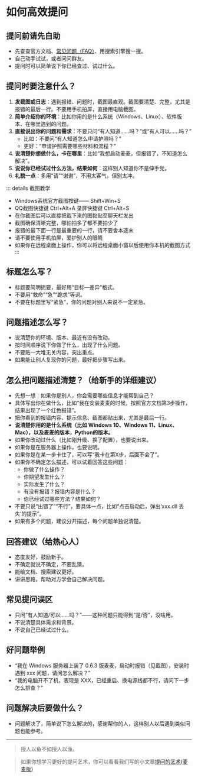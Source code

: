 # 如何高效提问

## 提问前请先自助

- 先查查官方文档、[常见问题（FAQ）](/faq/)、用搜索引擎搜一搜。
- 自己动手试试，或者问问群友。
- 提问时可以简单说下你已经查过、试过什么。

## 提问时要注意什么？

1. **发截图或日志**：遇到报错、问题时，截图最直观。截图要清楚、完整，尤其是报错的最后一行。不要用手机拍屏，直接用电脑截图。
2. **简单介绍你的环境**：比如你用的是什么系统（Windows、Linux）、软件版本、在哪里遇到的问题。
3. **直接说出你的问题和需求**：不要只问“有人知道……吗？”或“有人可以……吗？”
   - 比如：不要问“有人知道怎么申请护照吗？”
   - 更好：“申请护照需要哪些材料和流程？”
4. **说清楚你想做什么，卡在哪里**：比如“我想启动麦麦，但报错了，不知道怎么解决”。
5. **说说你已经试过什么方法，结果如何**：这样别人知道你不是伸手党。
6. **礼貌一点**：多用“请”“谢谢”，不用太客气，但别太冲。

::: details 截图教学
- Windows系统官方截图按键—— Shift+Win+S  
- QQ截图快捷键 Ctrl+Alt+A 录屏快捷键 Ctrl+Alt+S
- 在你截图后可以直接把截下来的图黏贴至聊天栏发出
- 截图确保清晰完整，哪怕拍多了都不要拍少了
- 报错的最下面一行是最重要的一行，请不要舍本逐末
- 请不要使用手机拍屏，爱护别人的眼睛
- 如果你在远程桌面上操作，你可以将远程桌面小窗以后使用你本机的截图方式
:::

## 标题怎么写？

- 标题要简明扼要，最好用“目标—差异”格式。
- 不要用“救命”“急”“跪求”等词。
- 不要在标题里写“紧急”，你的问题对别人来说不一定紧急。

## 问题描述怎么写？

- 说清楚你的环境、版本、最近有没有改动。
- 按时间顺序说下你做了什么，出现了什么问题。
- 不要贴一大堆无关内容，突出重点。
- 如果能让别人复现你的问题，最好把步骤写出来。

## 怎么把问题描述清楚？（给新手的详细建议）

- 先想一想：如果你是别人，你会需要哪些信息才能帮到自己？
- 具体写出你在做什么，比如“我在安装麦麦的时候，按照官方文档第3步操作，结果出现了一个红色报错”。
- 把你看到的报错内容、提示信息、截图都贴出来，尤其是最后一行。
- **说清楚你用的是什么系统（比如 Windows 10、Windows 11、Linux、Mac），以及麦麦的版本，Python的版本。**
- 如果你改动过什么（比如刚升级、换了配置），也要说出来。
- 如果你是在服务器上操作，也要说明。
- 如果你是在某一步卡住了，可以写“我卡在第X步，后面不会了”。
- 如果你不确定怎么描述，可以试着回答这些问题：
  - 你做了什么操作？
  - 你期望发生什么？
  - 实际发生了什么？
  - 有没有报错？报错内容是什么？
  - 你已经试过哪些方法？结果如何？
- 不要只说“出错了”“不行”，要具体一点，比如“点击启动后，弹出‘xxx.dll 丢失’的提示”。
- 如果有多个问题，建议分开描述，每个问题单独说清楚。

## 回答建议（给热心人）

- 态度友好，鼓励新手。
- 不确定就说不确定，不要乱猜。
- 能给文档、搜索建议更好。
- 讲讲思路，帮助对方学会自己解决问题。

## 常见提问误区

- 只问“有人知道/可以……吗？”——这种问题只能得到“是/否”，没啥用。
- 不说清楚具体需求和背景。
- 不说自己已经试过什么。

## 好问题举例

- “我在 Windows 服务器上装了 0.6.3 版麦麦，启动时报错（见截图），安装时遇到 xxx 问题，请问怎么解决？”
- “我的电脑开不了机，表现是 XXX，已经重启、换电源线都不行，请问下一步怎么排查？”

## 问题解决后要做什么？

- 问题解决了，简单说下怎么解决的，感谢帮你的人，这样别人以后遇到类似问题也能参考。

---

> 授人以鱼不如授人以渔。

> 如果你想学习更好的提问艺术，你可以看看我们写的小文章[提问的艺术(麦麦版)](/manual/other/ask_art)